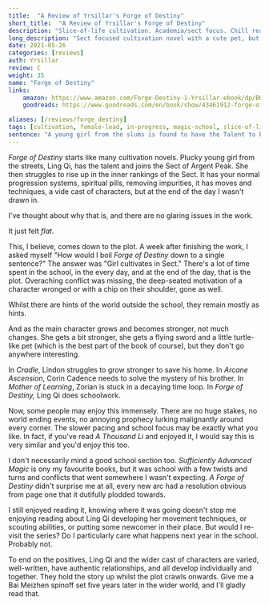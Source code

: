 ```yaml
---
title:  "A Review of Yrsillar's Forge of Destiny"
short_title:  "A Review of Yrsillar's Forge of Destiny"
description: "Slice-of-life cultivation. Academia/sect focus. Chill read with slower pacing and lower stakes."
long_description: "Sect focused cultivation novel with a cute pet, but ultimately highly predictable with no larger plot to draw you in."
date: 2021-05-26
categories: [reviews]
auth: Yrsillar
review: C
weight: 35
name: "Forge of Destiny"
links:
    amazon: https://www.amazon.com/Forge-Destiny-1-Yrsillar-ebook/dp/B08P8175Z1
    goodreads: https://www.goodreads.com/en/book/show/43461912-forge-of-destiny

aliases: [/reviews/forge_destiny]
tags: [cultivation, female-lead, in-progress, magic-school, slice-of-life]
sentence: "A young girl from the slums is found to have the Talent to become an Immortal."
---
```


*Forge of Destiny* starts like many cultivation novels. Plucky young girl from the streets, Ling Qi, has the talent and joins the Sect of Argent Peak. She then struggles to rise up in the inner rankings of the Sect. It has your normal progression systems, spiritual pills, removing impurities, it has moves and techniques, a vide cast of characters, but at the end of the day I wasn't drawn in.

I've thought about why that is, and there are no glaring issues in the work.

It just felt *flat*.

This, I believe, comes down to the plot. A week after finishing the work, I asked myself "How would I boil *Forge of Destiny* down to a single sentence?" The answer was "Girl cultivates in Sect." There's a lot of time spent in the school, in the every day, and at the end of the day, that is the plot. Overaching conflict was missing, the deep-seated motivation of a character wronged or with a chip on their shoulder, gone as well. 

Whilst there are hints of the world outside the school, they remain mostly as hints. 

And as the main character grows and becomes stronger, not much changes. She gets a bit stronger, she gets a flying sword and a little turtle-like pet (which is the best part of the book of course), but they don't go anywhere interesting.

In *Cradle*, Lindon struggles to grow stronger to save his home. In *Arcane Ascension*, Corin Cadence needs to solve the mystery of his brother. In *Mother of Learning*, Zorian is stuck in a decaying time loop. In *Forge of Destiny,* Ling Qi does schoolwork.

Now, some people may enjoy this immensely. There are no huge stakes, no world ending events, no annoying prophecy lurking malignantly around every corner. The slower pacing and school focus may be exactly what you like. In fact, if you've read *A Thousand Li* and enjoyed it, I would say this is very similar and you'd enjoy this too. 

I don't necessarily mind a good school section too. *Sufficiently Advanced Magic* is ony my favourite books, but it was school with a few twists and turns and conflicts that went somewhere I wasn't expecting. *A Forge of Destiny* didn't surprise me at all, every new arc had a resolution obvious from page one that it dutifully plodded towards.

I still enjoyed reading it, knowing where it was going doesn't stop me enjoying reading about Ling Qi developing her movement techniques, or scouting abilities, or putting some newcomer in their place. But would I re-visit the series? Do I particularly care what happens next year in the school. Probably not.

To end on the positives, Ling Qi and the wider cast of characters are varied, well-written, have authentic relationships, and all develop individually and together. They hold the story up whilst the plot crawls onwards. Give me a Bai Meizhen spinoff set five years later in the wider world, and I'll gladly read that.